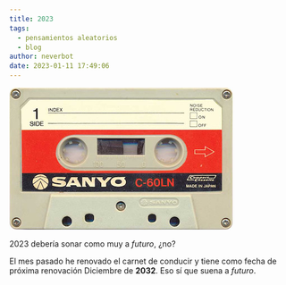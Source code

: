 ```yaml
---
title: 2023
tags:
  - pensamientos aleatorios
  - blog
author: neverbot
date: 2023-01-11 17:49:06
---
```


![tape](./2023/tape.jpg)

2023 debería sonar como muy a *futuro*, ¿no?

El mes pasado he renovado el carnet de conducir y tiene como fecha de próxima renovación Diciembre de **2032**. Eso sí que suena a *futuro*.
